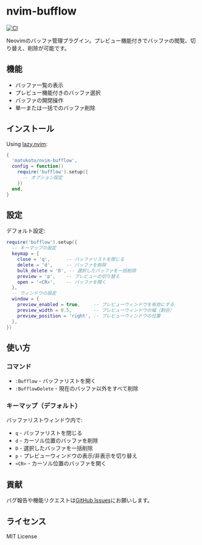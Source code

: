# nvim-bufflow

[![CI](https://github.com/matukoto/nvim-bufflow/actions/workflows/ci.yml/badge.svg)](https://github.com/matukoto/nvim-bufflow/actions/workflows/ci.yml)

Neovimのバッファ管理プラグイン。プレビュー機能付きでバッファの閲覧、切り替え、削除が可能です。

## 機能

- バッファ一覧の表示
- プレビュー機能付きのバッファ選択
- バッファの開閉操作
- 単一または一括でのバッファ削除

## インストール

Using [lazy.nvim](https://github.com/folke/lazy.nvim):

```lua
{
  'matukoto/nvim-bufflow',
  config = function()
    require('bufflow').setup({
      -- オプション設定
    })
  end,
}
```

## 設定

デフォルト設定:

```lua
require('bufflow').setup({
  -- キーマップの設定
  keymap = {
    close = 'q',      -- バッファリストを閉じる
    delete = 'd',     -- バッファを削除
    bulk_delete = 'D', -- 選択したバッファを一括削除
    preview = 'p',    -- プレビューの切り替え
    open = '<CR>',    -- バッファを開く
  },
  -- ウィンドウの設定
  window = {
    preview_enabled = true,     -- プレビューウィンドウを有効にする
    preview_width = 0.5,        -- プレビューウィンドウの幅（割合）
    preview_position = 'right', -- プレビューウィンドウの位置
  },
})
```

## 使い方

### コマンド

- `:Bufflow` - バッファリストを開く
- `:BufflowDelete` - 現在のバッファ以外をすべて削除

### キーマップ（デフォルト）

バッファリストウィンドウ内で:

- `q` - バッファリストを閉じる
- `d` - カーソル位置のバッファを削除
- `D` - 選択したバッファを一括削除
- `p` - プレビューウィンドウの表示/非表示を切り替え
- `<CR>` - カーソル位置のバッファを開く

## 貢献

バグ報告や機能リクエストは[GitHub Issues](https://github.com/matukoto/nvim-bufflow/issues)にお願いします。

## ライセンス

MIT License
